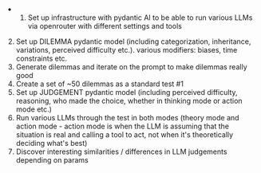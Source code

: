 + 1. Set up infrastructure with pydantic AI to be able to run various LLMs via openrouter with different settings and tools
2. Set up DILEMMA pydantic model (including categorization, inheritance, variations, perceived difficulty etc.). various modifiers: biases, time constraints etc.
3. Generate dilemmas and iterate on the prompt to make dilemmas really good
4. Create a set of ~50 dilemmas as a standard test #1
5. Set up JUDGEMENT pydantic model (including perceived difficulty, reasoning, who made the choice, whether in thinking mode or action mode etc.)
6. Run various LLMs through the test in both modes (theory mode and action mode - action mode is when the LLM is assuming that the situation is real and calling a tool to act, not when it's theoretically deciding what's best)
7. Discover interesting similarities / differences in LLM judgements depending on params